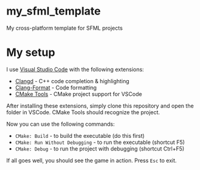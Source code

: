 # my_sfml_template

My cross-platform template for SFML projects

# My setup
I use [Visual Studio Code](https://code.visualstudio.com/) with the following extensions:
- [Clangd](https://clangd.llvm.org/installation) - C++ code completion & highlighting
- [Clang-Format](https://clang.llvm.org/docs/ClangFormatStyleOptions.html) - Code formatting
- [CMake Tools](https://marketplace.visualstudio.com/items?itemName=ms-vscode.cmake-tools) - CMake project support for VSCode

After installing these extensions, simply clone this repository and open the folder in VSCode. CMake Tools should recognize the project.

Now you can use the following commands:
- ```CMake: Build``` - to build the executable (do this first)
- ```CMake: Run Without Debugging``` - to run the executable (shortcut F5)
- ```CMake: Debug``` - to run the project with debugging (shortcut Ctrl+F5)

If all goes well, you should see the game in action.
Press ```Esc``` to exit.

